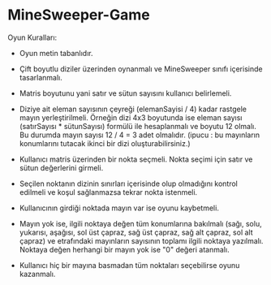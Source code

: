 # MineSweeper-Game

Oyun Kuralları:

- Oyun metin tabanlıdır.

- Çift boyutlu diziler üzerinden oynanmalı ve MineSweeper sınıfı içerisinde tasarlanmalı.

- Matris boyutunu yani satır ve sütun sayısını kullanıcı belirlemeli.

- Diziye ait eleman sayısının çeyreği (elemanSayisi / 4) kadar rastgele mayın yerleştirilmeli. Örneğin dizi 4x3 boyutunda ise eleman sayısı (satırSayısı * sütunSayısı) formülü ile hesaplanmalı ve boyutu 12 olmalı. Bu durumda mayın sayısı 12 / 4 = 3 adet olmalıdır. (ipucu : bu mayınların konumlarını tutacak ikinci bir dizi oluşturabilirsiniz.)

- Kullanıcı matris üzerinden bir nokta seçmeli. Nokta seçimi için satır ve sütun değerlerini girmeli.

- Seçilen noktanın dizinin sınırları içerisinde olup olmadığını kontrol edilmeli ve koşul sağlanmazsa tekrar nokta istenmeli.

- Kullanıcının girdiği noktada mayın var ise oyunu kaybetmeli.

- Mayın yok ise, ilgili noktaya değen tüm konumlarına bakılmalı (sağı, solu, yukarısı, aşağısı, sol üst çapraz, sağ üst çapraz, sağ alt çapraz, sol alt çapraz) ve etrafındaki mayınların sayısının toplamı ilgili noktaya yazılmalı. Noktaya değen herhangi bir mayın yok ise "0" değeri atanmalı.

- Kullanıcı hiç bir mayına basmadan tüm noktaları seçebilirse oyunu kazanmalı.
